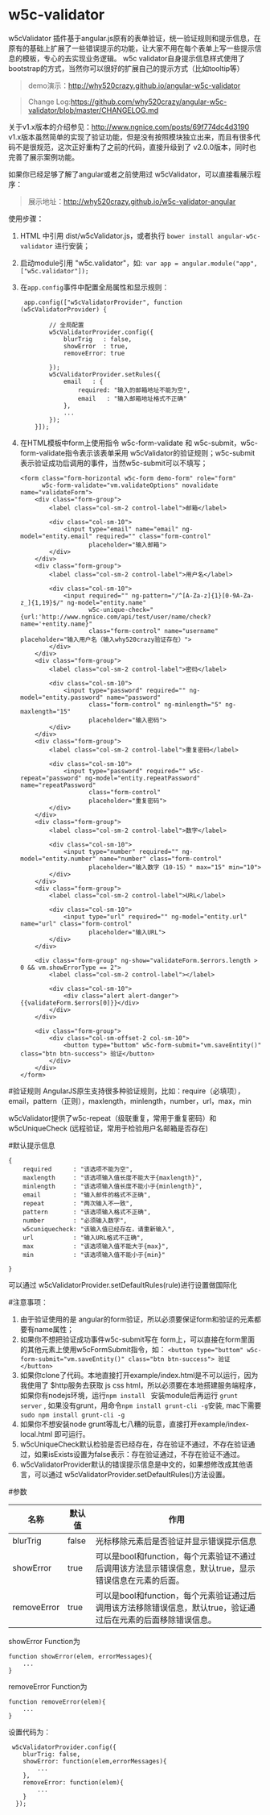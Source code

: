 w5c-validator
=====================

w5cValidator 插件基于angular.js原有的表单验证，统一验证规则和提示信息，在原有的基础上扩展了一些错误提示的功能，让大家不用在每个表单上写一些提示信息的模板，专心的去实现业务逻辑。
w5c validator自身提示信息样式使用了bootstrap的方式，当然你可以很好的扩展自己的提示方式（比如tooltip等）

>demo演示：http://why520crazy.github.io/angular-w5c-validator

>Change Log:https://github.com/why520crazy/angular-w5c-validator/blob/master/CHANGELOG.md

关于v1.x版本的介绍参见：http://www.ngnice.com/posts/69f774dc4d3190
v1.x版本虽然简单的实现了验证功能，但是没有按照模块独立出来，而且有很多代码不是很规范，这次正好重构了之前的代码，直接升级到了 v2.0.0版本，同时也完善了展示案例功能。

如果你已经足够了解了angular或者之前使用过 w5cValidator，可以直接看展示程序：
>展示地址：http://why520crazy.github.io/w5c-validator-angular

使用步骤：

1. HTML 中引用 dist/w5cValidator.js，或者执行 `bower install angular-w5c-validator` 进行安装；

1. 启动module引用 "w5c.validator"，如:` var app = angular.module("app", ["w5c.validator"]);`

1. 在`app.config`事件中配置全局属性和显示规则：
    ```
     app.config(["w5cValidatorProvider", function (w5cValidatorProvider) {

            // 全局配置
            w5cValidatorProvider.config({
                blurTrig   : false,
                showError  : true,
                removeError: true

            });
            w5cValidatorProvider.setRules({
                email   : {
                    required: "输入的邮箱地址不能为空",
                    email   : "输入邮箱地址格式不正确"
                },
                ...
            });
        }]);
    ```
1. 在HTML模板中form上使用指令 w5c-form-validate 和 w5c-submit，w5c-form-validate指令表示该表单采用 w5cValidator的验证规则；w5c-submit 表示验证成功后调用的事件，当然w5c-submit可以不填写；
    ```
    <form class="form-horizontal w5c-form demo-form" role="form"
          w5c-form-validate="vm.validateOptions" novalidate name="validateForm">
        <div class="form-group">
            <label class="col-sm-2 control-label">邮箱</label>

            <div class="col-sm-10">
                <input type="email" name="email" ng-model="entity.email" required="" class="form-control"
                       placeholder="输入邮箱">
            </div>
        </div>
        <div class="form-group">
            <label class="col-sm-2 control-label">用户名</label>

            <div class="col-sm-10">
                <input required="" ng-pattern="/^[A-Za-z]{1}[0-9A-Za-z_]{1,19}$/" ng-model="entity.name"
                       w5c-unique-check="{url:'http://www.ngnice.com/api/test/user/name/check?name='+entity.name}"
                       class="form-control" name="username" placeholder="输入用户名（输入why520crazy验证存在）">
            </div>
        </div>
        <div class="form-group">
            <label class="col-sm-2 control-label">密码</label>

            <div class="col-sm-10">
                <input type="password" required="" ng-model="entity.password" name="password"
                       class="form-control" ng-minlength="5" ng-maxlength="15"
                       placeholder="输入密码">
            </div>
        </div>
        <div class="form-group">
            <label class="col-sm-2 control-label">重复密码</label>

            <div class="col-sm-10">
                <input type="password" required="" w5c-repeat="password" ng-model="entity.repeatPassword" name="repeatPassword"
                       class="form-control"
                       placeholder="重复密码">
            </div>
        </div>
        <div class="form-group">
            <label class="col-sm-2 control-label">数字</label>

            <div class="col-sm-10">
                <input type="number" required="" ng-model="entity.number" name="number" class="form-control"
                       placeholder="输入数字（10-15）" max="15" min="10">
            </div>
        </div>
        <div class="form-group">
            <label class="col-sm-2 control-label">URL</label>

            <div class="col-sm-10">
                <input type="url" required="" ng-model="entity.url" name="url" class="form-control"
                       placeholder="输入URL">
            </div>
        </div>

        <div class="form-group" ng-show="validateForm.$errors.length > 0 && vm.showErrorType == 2">
            <label class="col-sm-2 control-label"></label>

            <div class="col-sm-10">
                <div class="alert alert-danger">{{validateForm.$errors[0]}}</div>
            </div>
        </div>

        <div class="form-group">
            <div class="col-sm-offset-2 col-sm-10">
                <button type="buttom" w5c-form-submit="vm.saveEntity()" class="btn btn-success"> 验证</button>
            </div>
        </div>
    </form>
    ```

#验证规则
AngularJS原生支持很多种验证规则，比如：require（必填项），email，pattern（正则），maxlength，minlength，number，url，max，min

w5cValidator提供了w5c-repeat（级联重复，常用于重复密码）和w5cUniqueCheck (远程验证，常用于检验用户名邮箱是否存在)

#默认提示信息

```
{
    required      : "该选项不能为空",
    maxlength     : "该选项输入值长度不能大于{maxlength}",
    minlength     : "该选项输入值长度不能小于{minlength}",
    email         : "输入邮件的格式不正确",
    repeat        : "两次输入不一致",
    pattern       : "该选项输入格式不正确",
    number        : "必须输入数字",
    w5cuniquecheck: "该输入值已经存在，请重新输入",
    url           : "输入URL格式不正确",
    max           : "该选项输入值不能大于{max}",
    min           : "该选项输入值不能小于{min}"

}
```
可以通过 w5cValidatorProvider.setDefaultRules(rule)进行设置做国际化

#注意事项：
1. 由于验证使用的是 angular的form验证，所以必须要保证form和验证的元素都要有name属性；
1. 如果你不想把验证成功事件w5c-submit写在 form上，可以直接在form里面的其他元素上使用w5cFormSubmit指令，如：
`<button type="buttom" w5c-form-submit="vm.saveEntity()" class="btn btn-success"> 验证</button>`
1. 如果你clone了代码。本地直接打开example/index.html是不可以运行，因为我使用了 $http服务去获取 js css html，所以必须要在本地搭建服务端程序，如果你有nodejs环境，运行`npm install ` 安装module后再运行 `grunt server` ,
如果没有grunt，用命令`npm install grunt-cli -g`安装, mac下需要 `sudo npm install grunt-cli -g`
1. 如果你不想安装node grunt等乱七八糟的玩意，直接打开example/index-local.html 即可运行。
1. w5cUniqueCheck默认检验是否已经存在，存在验证不通过，不存在验证通过，如果isExists设置为false表示：存在验证通过，不存在验证不通过。
1. w5cValidatorProvider默认的错误提示信息是中文的，如果想修改成其他语言，可以通过 w5cValidatorProvider.setDefaultRules()方法设置。

#参数


|名称|默认值|作用|
|------|-----|------|
|blurTrig|false|光标移除元素后是否验证并显示错误提示信息|
|showError|true|可以是bool和function，每个元素验证不通过后调用该方法显示错误信息，默认true，显示错误信息在元素的后面。|
|removeError|true|可以是bool和function，每个元素验证通过后调用该方法移除错误信息，默认true，验证通过后在元素的后面移除错误信息。|

showError Function为

```
function showError(elem, errorMessages){
    ...
}
```

removeError Function为

```
function removeError(elem){
    ...
}
```

设置代码为：
```
 w5cValidatorProvider.config({
    blurTrig: false,
    showError: function(elem,errorMessages){
        ...
    },
    removeError: function(elem){
        ...
    }
  });
```

